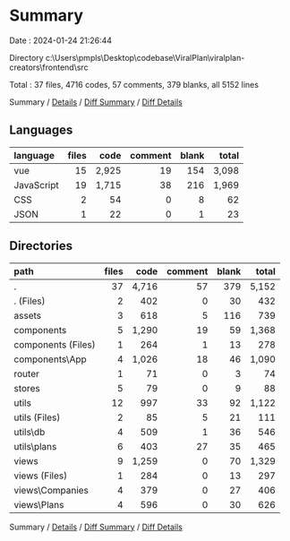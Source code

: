 # Summary

Date : 2024-01-24 21:26:44

Directory c:\\Users\\pmpls\\Desktop\\codebase\\ViralPlan\\viralplan-creators\\frontend\\src

Total : 37 files,  4716 codes, 57 comments, 379 blanks, all 5152 lines

Summary / [Details](details.md) / [Diff Summary](diff.md) / [Diff Details](diff-details.md)

## Languages
| language | files | code | comment | blank | total |
| :--- | ---: | ---: | ---: | ---: | ---: |
| vue | 15 | 2,925 | 19 | 154 | 3,098 |
| JavaScript | 19 | 1,715 | 38 | 216 | 1,969 |
| CSS | 2 | 54 | 0 | 8 | 62 |
| JSON | 1 | 22 | 0 | 1 | 23 |

## Directories
| path | files | code | comment | blank | total |
| :--- | ---: | ---: | ---: | ---: | ---: |
| . | 37 | 4,716 | 57 | 379 | 5,152 |
| . (Files) | 2 | 402 | 0 | 30 | 432 |
| assets | 3 | 618 | 5 | 116 | 739 |
| components | 5 | 1,290 | 19 | 59 | 1,368 |
| components (Files) | 1 | 264 | 1 | 13 | 278 |
| components\\App | 4 | 1,026 | 18 | 46 | 1,090 |
| router | 1 | 71 | 0 | 3 | 74 |
| stores | 5 | 79 | 0 | 9 | 88 |
| utils | 12 | 997 | 33 | 92 | 1,122 |
| utils (Files) | 2 | 85 | 5 | 21 | 111 |
| utils\\db | 4 | 509 | 1 | 36 | 546 |
| utils\\plans | 6 | 403 | 27 | 35 | 465 |
| views | 9 | 1,259 | 0 | 70 | 1,329 |
| views (Files) | 1 | 284 | 0 | 13 | 297 |
| views\\Companies | 4 | 379 | 0 | 27 | 406 |
| views\\Plans | 4 | 596 | 0 | 30 | 626 |

Summary / [Details](details.md) / [Diff Summary](diff.md) / [Diff Details](diff-details.md)